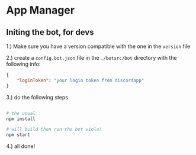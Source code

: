 # App Manager

## Initing the bot, for devs

1.) Make sure you have a version compatible with the one in the `version` file

2.) create a `config.bot.json` file in the `./botsrc/bot` directory with the following info:

```json
{
    "loginToken": "your login token from discordapp"
}
```

3.) do the following steps

```bash

# the usual
npm install

# will build then run the bot viola!
npm start
```

4.) all done!
